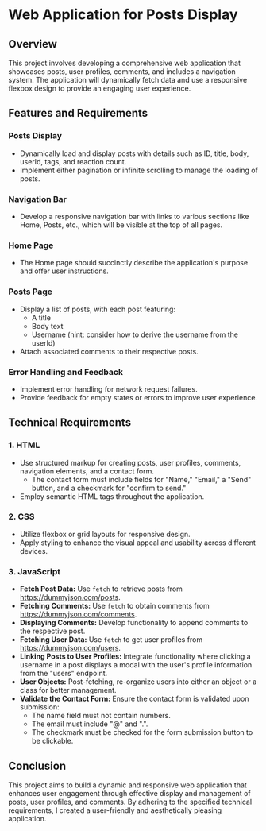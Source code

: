# Web Application for Posts Display

## Overview

This project involves developing a comprehensive web application that showcases posts, user profiles, comments, and includes a navigation system. The application will dynamically fetch data and use a responsive flexbox design to provide an engaging user experience.

## Features and Requirements

### Posts Display

- Dynamically load and display posts with details such as ID, title, body, userId, tags, and reaction count.
- Implement either pagination or infinite scrolling to manage the loading of posts.

### Navigation Bar

- Develop a responsive navigation bar with links to various sections like Home, Posts, etc., which will be visible at the top of all pages.

### Home Page

- The Home page should succinctly describe the application's purpose and offer user instructions.

### Posts Page

- Display a list of posts, with each post featuring:
  - A title
  - Body text
  - Username (hint: consider how to derive the username from the userId)
- Attach associated comments to their respective posts.

### Error Handling and Feedback

- Implement error handling for network request failures.
- Provide feedback for empty states or errors to improve user experience.

## Technical Requirements

### 1. HTML

- Use structured markup for creating posts, user profiles, comments, navigation elements, and a contact form.
  - The contact form must include fields for "Name," "Email," a "Send" button, and a checkmark for "confirm to send."
- Employ semantic HTML tags throughout the application.

### 2. CSS

- Utilize flexbox or grid layouts for responsive design.
- Apply styling to enhance the visual appeal and usability across different devices.

### 3. JavaScript

- **Fetch Post Data:** Use `fetch` to retrieve posts from https://dummyjson.com/posts.
- **Fetching Comments:** Use `fetch` to obtain comments from https://dummyjson.com/comments.
- **Displaying Comments:** Develop functionality to append comments to the respective post.
- **Fetching User Data:** Use `fetch` to get user profiles from https://dummyjson.com/users.
- **Linking Posts to User Profiles:** Integrate functionality where clicking a username in a post displays a modal with the user's profile information from the "users" endpoint.
- **User Objects:** Post-fetching, re-organize users into either an object or a class for better management.
- **Validate the Contact Form:** Ensure the contact form is validated upon submission:
  - The name field must not contain numbers.
  - The email must include "@" and ".".
  - The checkmark must be checked for the form submission button to be clickable.

## Conclusion

This project aims to build a dynamic and responsive web application that enhances user engagement through effective display and management of posts, user profiles, and comments. By adhering to the specified technical requirements, I created a user-friendly and aesthetically pleasing application.
